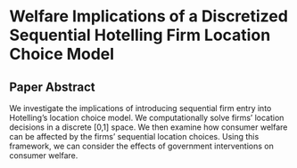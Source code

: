 Welfare Implications of a Discretized Sequential Hotelling Firm Location Choice Model
=====================================================================================

## Paper Abstract
We investigate the implications of introducing sequential firm entry into Hotelling’s location choice model. We computationally solve firms’ location decisions in a discrete [0,1] space. We then examine how consumer welfare can be affected by the firms’ sequential location choices. Using this framework, we can consider the effects of government interventions on consumer welfare.
